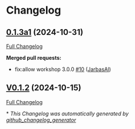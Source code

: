 # Changelog

## [0.1.3a1](https://github.com/OpenVoiceOS/ovos-skill-confucius-quotes/tree/0.1.3a1) (2024-10-31)

[Full Changelog](https://github.com/OpenVoiceOS/ovos-skill-confucius-quotes/compare/V0.1.2...0.1.3a1)

**Merged pull requests:**

- fix:allow workshop 3.0.0 [\#10](https://github.com/OpenVoiceOS/ovos-skill-confucius-quotes/pull/10) ([JarbasAl](https://github.com/JarbasAl))

## [V0.1.2](https://github.com/OpenVoiceOS/ovos-skill-confucius-quotes/tree/V0.1.2) (2024-10-15)

[Full Changelog](https://github.com/OpenVoiceOS/ovos-skill-confucius-quotes/compare/0.1.2...V0.1.2)



\* *This Changelog was automatically generated by [github_changelog_generator](https://github.com/github-changelog-generator/github-changelog-generator)*
